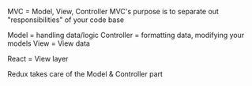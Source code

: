 MVC = Model, View, Controller
MVC's purpose is to separate out "responsibilities" of your code base

Model = handling data/logic
Controller = formatting data, modifying your models
View = View data

React = View layer

Redux takes care of the Model & Controller part